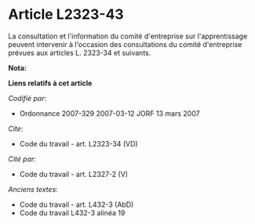 # Article L2323-43

La consultation et l'information du comité d'entreprise sur l'apprentissage peuvent intervenir à l'occasion des consultations
du comité d'entreprise prévues aux articles L. 2323-34 et suivants.

**Nota:**



**Liens relatifs à cet article**

_Codifié par_:

  - Ordonnance 2007-329 2007-03-12 JORF 13 mars 2007

_Cite_:

  - Code du travail - art. L2323-34 (VD)

_Cité par_:

  - Code du travail - art. L2327-2 (V)

_Anciens textes_:

  - Code du travail - art. L432-3 (AbD)
  - Code du travail L432-3 alinéa 19
